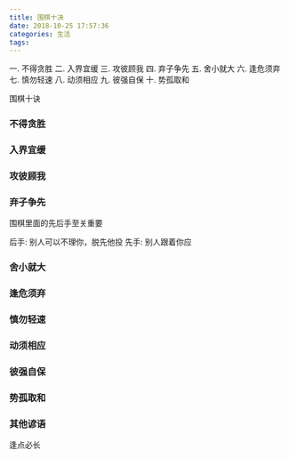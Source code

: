 ```yaml
---
title: 围棋十决 
date: 2018-10-25 17:57:36
categories: 生活
tags:
---
```

一. 不得贪胜 二. 入界宜缓
三. 攻彼顾我 四. 弃子争先
五. 舍小就大 六. 逢危须弃
七. 慎勿轻速 八. 动须相应
九. 彼强自保 十. 势孤取和

围棋十诀

### 不得贪胜 
### 入界宜缓
### 攻彼顾我 
### 弃子争先
围棋里面的先后手至关重要

后手: 别人可以不理你，脱先他投
先手: 别人跟着你应
### 舍小就大 
### 逢危须弃
### 慎勿轻速
### 动须相应
### 彼强自保 
### 势孤取和

### 其他谚语
逢点必长
